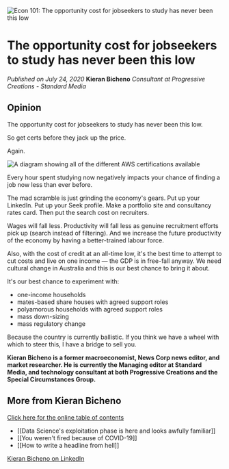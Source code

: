 ![Econ 101: The opportunity cost for jobseekers to study has never been this low](https://i.imgur.com/XgzcfgY.png)

# The opportunity cost for jobseekers to study has never been this low
*Published on July 24, 2020*
**Kieran Bicheno**
*Consultant at Progressive Creations - Standard Media*

## Opinion

The opportunity cost for jobseekers to study has never been this low.

So get certs before they jack up the price.

Again.

![A diagram showing all of the different AWS certifications available](https://i.imgur.com/siivOio.png)

Every hour spent studying now negatively impacts your chance of finding a job now less than ever before.

The mad scramble is just grinding the economy's gears. Put up your LinkedIn. Put up your Seek profile. Make a portfolio site and consultancy rates card. Then put the search cost on recruiters.

Wages will fall less. Productivity will fall less as genuine recruitment efforts pick up (search instead of filtering). And we increase the future productivity of the economy by having a better-trained labour force.

Also, with the cost of credit at an all-time low, it's the best time to attempt to cut costs and live on one income — the GDP is in free-fall anyway. We need cultural change in Australia and this is our best chance to bring it about.

It's our best chance to experiment with:
- one-income households
- mates-based share houses with agreed support roles
- polyamorous households with agreed support roles
- mass down-sizing
- mass regulatory change

Because the country is currently ballistic. If you think we have a wheel with which to steer this, I have a bridge to sell you.

**Kieran Bicheno is a former macroeconomist, News Corp news editor, and market researcher. He is currently the Managing editor at Standard Media, and technology consultant at both Progressive Creations and the Special Circumstances Group.**

## More from Kieran Bicheno

[Click here for the online table of contents](https://github.com/KGBicheno/Articles/blob/master/README.md)

- [[Data Science's exploitation phase is here and looks awfully familiar]]
- [[You weren't fired because of COVID-19]]
- [[How to write a headline from hell]]

[Kieran Bicheno on LinkedIn](https://www.linkedin.com/in/kieranbicheno/)